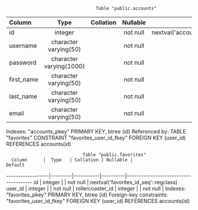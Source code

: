                                       Table "public.accounts"
|   Column   |          Type           | Collation | Nullable |               Default                |
| :--------- | :---------------------: | :--------:| :------: | ---------------------------------:   | 
| id         | integer                 |           | not null | nextval('accounts_id_seq'::regclass) |
| username   | character varying(50)   |           | not null |                                      |
| password   | character varying(1000) |           | not null |                                      |
| first_name | character varying(50)   |           | not null |                                      |
| last_name  | character varying(50)   |           | not null |                                      |
| email      | character varying(50)   |           | not null |                                      |
Indexes:
    "accounts_pkey" PRIMARY KEY, btree (id)
Referenced by:
    TABLE "favorites" CONSTRAINT "favorites_user_id_fkey" FOREIGN KEY (user_id) REFERENCES accounts(id)


                                 Table "public.favorites"
      Column      |  Type   | Collation | Nullable |                Default                
------------------|---------|-----------|----------|--------------------------------------
 id               | integer |           | not null | nextval('favorites_id_seq'::regclass)
 user_id          | integer |           | not null | 
 rollercoaster_id | integer |           | not null | 
Indexes:
    "favorites_pkey" PRIMARY KEY, btree (id)
Foreign-key constraints:
    "favorites_user_id_fkey" FOREIGN KEY (user_id) REFERENCES accounts(id)